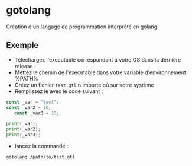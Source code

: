 # gotolang
Création d'un langage de programmation interprété en golang

## Exemple

- Téléchargez l'executable correspondant à votre OS dans la dernière release
- Mettez le chemin de l'executable dans votre variable d'environnement %PATH%
- Créez un fichier `test.gtl` n'importe où sur votre système
- Remplissez le avec le code suivant :
```go
const _var = "test";
const _var2 = 10;
   const _var3 = 15;

print(_var);
print(_var2);
print(_var3);
```
- lancez la commande :
```bash
gotolang /path/to/test.gtl
```
